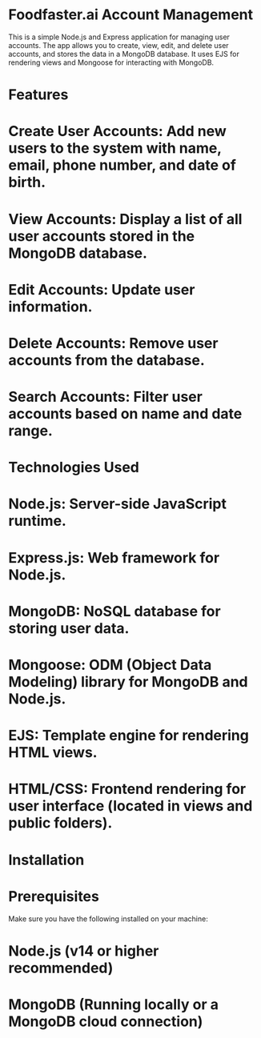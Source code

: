 # Foodfaster.ai Account Management
This is a simple Node.js and Express application for managing user accounts. The app allows you to create, view, edit, and delete user accounts, and stores the data in a MongoDB database. It uses EJS for rendering views and Mongoose for interacting with MongoDB.

# Features
# Create User Accounts: Add new users to the system with name, email, phone number, and date of birth.
# View Accounts: Display a list of all user accounts stored in the MongoDB database.
# Edit Accounts: Update user information.
# Delete Accounts: Remove user accounts from the database.
# Search Accounts: Filter user accounts based on name and date range.
# Technologies Used
# Node.js: Server-side JavaScript runtime.
# Express.js: Web framework for Node.js.
# MongoDB: NoSQL database for storing user data.
# Mongoose: ODM (Object Data Modeling) library for MongoDB and Node.js.
# EJS: Template engine for rendering HTML views.
# HTML/CSS: Frontend rendering for user interface (located in views and public folders).
# Installation
# Prerequisites
Make sure you have the following installed on your machine:

# Node.js (v14 or higher recommended)
# MongoDB (Running locally or a MongoDB cloud connection)
